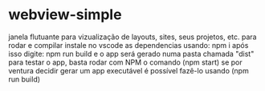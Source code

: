 # webview-simple
janela flutuante para vizualização de layouts, sites, seus projetos, etc.
para rodar e compilar instale no vscode as dependencias usando: npm i
após isso digite: npm run build e o app será gerado numa pasta chamada "dist"
para testar o app, basta rodar com NPM o comando (npm start) 
se por ventura decidir gerar um app executável é possível fazê-lo usando (npm run build)
